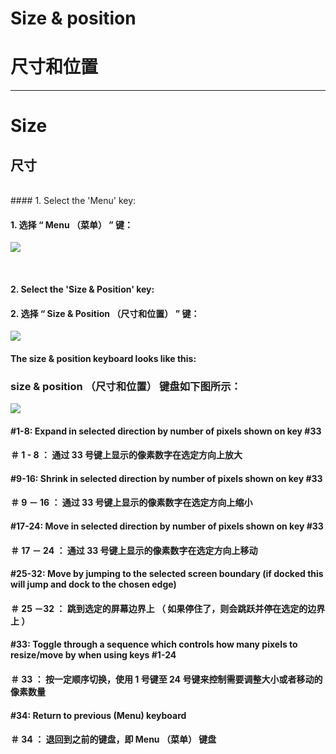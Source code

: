 # Size & position

# 尺寸和位置
***
# Size

## 尺寸
</br>
#### 1. Select the 'Menu' key:

#### 1. 选择 “ Menu （菜单） ” 键：

![](https://github.com/JuliusSweetland/OptiKey/raw/gh-pages/images/Key_Menu_Up.png)

</br>

#### 2. Select the 'Size & Position' key:

#### 2. 选择 “ Size & Position （尺寸和位置） ” 键：
![](https://github.com/JuliusSweetland/OptiKey/raw/gh-pages/images/Keyboard_Menu_Numbered.png)
</br>


#### The size & position keyboard looks like this:

### size & position （尺寸和位置） 键盘如下图所示：

![](https://github.com/JuliusSweetland/OptiKey/raw/gh-pages/images/Keyboard_Size_And_Position_Numbered.png)
</br>

#### #1-8: Expand in selected direction by number of pixels shown on key #33
#### ＃ 1 - 8 ： 通过 33 号键上显示的像素数字在选定方向上放大
#### #9-16: Shrink in selected direction by number of pixels shown on key #33
#### ＃ 9 － 16 ： 通过 33 号键上显示的像素数字在选定方向上缩小

#### #17-24: Move in selected direction by number of pixels shown on key #33
#### ＃ 17 － 24 ： 通过 33 号键上显示的像素数字在选定方向上移动

#### #25-32: Move by jumping to the selected screen boundary (if docked this will jump and dock to the chosen edge)
#### ＃ 25 －32 ： 跳到选定的屏幕边界上 （ 如果停住了，则会跳跃并停在选定的边界上 ）

#### #33: Toggle through a sequence which controls how many pixels to resize/move by when using keys #1-24
#### ＃ 33 ： 按一定顺序切换，使用 1 号键至 24 号键来控制需要调整大小或者移动的像素数量

#### #34: Return to previous (Menu) keyboard
#### ＃ 34 ： 退回到之前的键盘，即 Menu （菜单） 键盘

</br>
